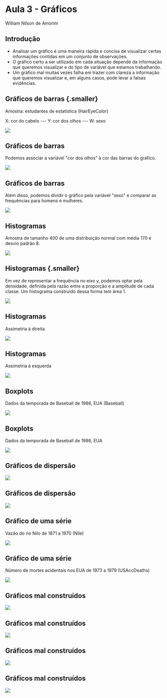 # Aula 3 - Gráficos
William Nilson de Amorim  



## Introdução 

- Analisar um gráfico é uma maneira rápida e concisa de visualizar certas informações contidas em um conjunto de observações. 
- O gráfico certo a ser utilizado em cada situação depende da informação que queremos visualizar e do tipo de variável que estamos trabalhando.
- Um gráfico mal muitas vezes falha em trazer com clareza a informação que queremos visualizar e, em alguns casos, pode levar a falsas evidências.

## Gráficos de barras {.smaller}

Amostra: estudantes de estatística (HairEyeColor)

X: cor do cabelo --- Y: cor dos olhos --- W: sexo

![](aula_graficos_files/figure-html/unnamed-chunk-2-1.png)<!-- -->

## Gráficos de barras 

Podemos associar a variável "cor dos olhos" à cor das barras do gráfico.

![](aula_graficos_files/figure-html/unnamed-chunk-3-1.png)<!-- -->

## Gráficos de barras

Além disso, podemos dividir o gráfico pela variável "sexo" e comparar as frequências para homens e mulheres.


![](aula_graficos_files/figure-html/unnamed-chunk-4-1.png)<!-- -->


## Histogramas

Amostra de tamanho 400 de uma distribuição normal com média 170 e desvio padrão 8.

![](aula_graficos_files/figure-html/unnamed-chunk-5-1.png)<!-- -->


## Histogramas {.smaller}

Em vez de representar a frequência no eixo y, podemos optar pela densidade, definida pela razão entre a proporção e a amplitude de cada classe. Um histograma construído dessa forma tem área 1.

![](aula_graficos_files/figure-html/unnamed-chunk-6-1.png)<!-- -->


## Histogramas

Assimetria à direita

![](aula_graficos_files/figure-html/unnamed-chunk-7-1.png)<!-- -->

## Histogramas

Assimetria à esquerda

![](aula_graficos_files/figure-html/unnamed-chunk-8-1.png)<!-- -->

## Boxplots

Dados da temporada de Baseball de 1986, EUA (Baseball)

![](aula_graficos_files/figure-html/unnamed-chunk-9-1.png)<!-- -->

## Boxplots

Dados da temporada de Baseball de 1986, EUA

![](aula_graficos_files/figure-html/unnamed-chunk-10-1.png)<!-- -->

## Gráficos de dispersão

![](aula_graficos_files/figure-html/unnamed-chunk-11-1.png)<!-- -->

## Gráficos de dispersão

![](aula_graficos_files/figure-html/unnamed-chunk-12-1.png)<!-- -->

## Gráfico de uma série

Vazão do rio Nilo de 1871 a 1970 (Nile)

![](aula_graficos_files/figure-html/unnamed-chunk-13-1.png)<!-- -->

## Gráfico de uma série

Número de mortes acidentais nos EUA de 1973 a 1979 (USAccDeaths)

![](aula_graficos_files/figure-html/unnamed-chunk-14-1.png)<!-- -->

## Gráficos mal construídos

![](aula_graficos_files/figure-html/unnamed-chunk-15-1.png)<!-- -->

## Gráficos mal construídos

![](aula_graficos_files/figure-html/unnamed-chunk-16-1.png)<!-- -->

## Gráficos mal construídos

![](aula_graficos_files/figure-html/unnamed-chunk-17-1.png)<!-- -->

## Gráficos mal construídos

![](aula_graficos_files/figure-html/unnamed-chunk-18-1.png)<!-- -->
